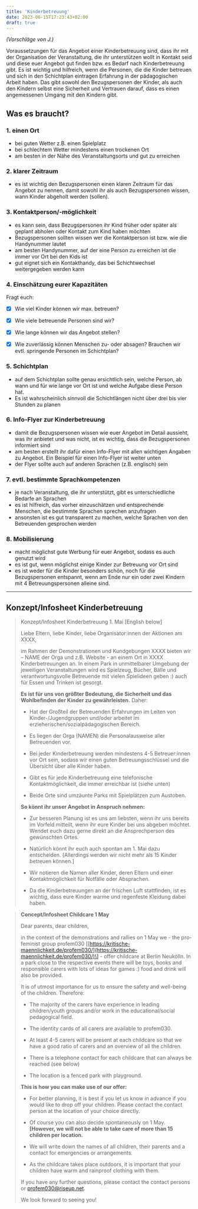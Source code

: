 ```yaml
---
title: 'Kinderbetreuung'
date: 2023-06-15T17:23:43+02:00
draft: true
---
```


_(Vorschläge von J.)_

Voraussetzungen für das Angebot einer Kinderbetreuung sind, dass ihr mit der Organisation der Veranstaltung, die ihr unterstützen wollt in Kontakt seid und diese euer Angebot gut finden bzw. es Bedarf nach Kinderbetreuung gibt. Es ist wichtig und hilfreich, wenn die Personen, die die Kinder betreuen und sich in den Schichtplan eintragen Erfahrung in der pädagogischen Arbeit haben. Das gibt sowohl den Bezugspersonen der Kinder, als auch den Kindern selbst eine Sicherheit und Vertrauen darauf, dass es einen angemessenen Umgang mit den Kindern gibt.

## Was es braucht?

### 1\. einen Ort

- bei guten Wetter z.B. einen Spielplatz
- bei schlechtem Wetter mindestens einen trockenen Ort
- am besten in der Nähe des Veranstaltungsorts und gut zu erreichen

### 2\. klarer Zeitraum

- es ist wichtig den Bezugspersonen einen klaren Zeitraum für das Angebot zu nennen, damit sowohl ihr als auch Bezugspersonen wissen, wann Kinder abgeholt werden (sollen).

### 3\. Kontaktperson/-möglichkeit

- es kann sein, dass Bezugspersonen ihr Kind früher oder später als geplant abholen oder Kontakt zum Kind haben möchten
- Bezugspersonen sollten wissen wer die Kontaktperson ist bzw. wie die Handynummer lautet
- am besten Handynummer, auf der eine Person zu erreichen ist die immer vor Ort bei den Kids ist
- gut eignet sich ein Kontakthandy, das bei Schichtwechsel weitergegeben werden kann

### 4\. Einschätzung eurer Kapazitäten

Fragt euch:

- [x] Wie viel Kinder können wir max. betreuen?

- [x] Wie viele betreuende Personen sind wir?

- [x] Wie lange können wir das Angebot stellen?

- [x] Wie zuverlässig können Menschen zu- oder absagen? Brauchen wir evtl. springende Personen im Schichtplan?

### 5\. Schichtplan

- auf dem Schichtplan sollte genau ersichtlich sein, welche Person, ab wann und für wie lange vor Ort ist und welche Aufgabe diese Person hat.
- Es ist wahrscheinlich sinnvoll die Schichtlängen nicht über drei bis vier Stunden zu planen

### 6\. Info-Flyer zur Kinderbetreuung

- damit die Bezugspersonen wissen wie euer Angebot im Detail aussieht, was ihr anbietet und was nicht, ist es wichtig, dass die Bezugspersonen informiert sind
- am besten erstellt ihr dafür einen Info-Flyer mit allen wichtigen Angaben zu Angebot. Ein Beispiel für einen Info-Flyer ist weiter unten
- der Flyer sollte auch auf anderen Sprachen (z.B. englisch) sein

### 7\. evtl. bestimmte Sprachkompetenzen

- je nach Veranstaltung, die ihr unterstützt, gibt es unterschiedliche Bedarfe an Sprachen
- es ist hilfreich, das vorher einzuschätzen und entsprechende Menschen, die bestimmte Sprachen sprechen anzufragen
- ansonsten ist es gut transparent zu machen, welche Sprachen von den Betreuenden gesprochen werden

### 8\. Mobilisierung

- macht möglichst gute Werbung für euer Angebot, sodass es auch genutzt wird
- es ist gut, wenn möglichst einige Kinder zur Betreuung vor Ort sind
- es ist weder für die Kinder besonders schön, noch für die Bezugspersonen entspannt, wenn am Ende nur ein oder zwei Kindern mit 4 Betreuungspersonen alleine sind.

---

##

## Konzept/Infosheet Kinderbetreuung

> Konzept/Infosheet Kinderbetreuung 1. Mai \[English below\]
>
> Liebe Eltern, liebe Kinder, liebe Organisator:innen der Aktionen am XXXX,
>
> im Rahmen der Demonstrationen und Kundgebungen XXXX bieten wir – NAME der Orga und z.B. Website - an einem Ort in XXXX Kinderbetreuungen an. In einem Park in unmittelbarer Umgebung der jeweiligen Veranstaltungen wird es Spielzeug, Bücher, Bälle und verantwortungsvolle Betreuende mit vielen Spielideen geben :) auch für Essen und Trinken ist gesorgt.
>
> **Es ist für uns von größter Bedeutung, die Sicherheit und das Wohlbefinden der Kinder zu gewährleisten.** Daher:
>
> - Hat der Großteil der Betreuenden Erfahrungen im Leiten von Kinder-/Jugendgruppen und/oder arbeitet im erzieherischen/sozialpädagogischen Bereich.
>
> - Es liegen der Orga (NAMEN) die Personalausweise aller Betreuenden vor.
>
> - Bei jeder Kinderbetreuung werden mindestens 4-5 Betreuer:innen vor Ort sein, sodass wir einen guten Betreuungsschlüssel und die Übersicht über alle Kinder haben.
>
> - Gibt es für jede Kinderbetreuung eine telefonische Kontaktmöglichkeit, die immer erreichbar ist (siehe unten)
>
> - Beide Orte sind umzäunte Parks mit Spielplätzen zum Austoben.
>
> **So könnt ihr unser Angebot in Anspruch nehmen:**
>
> - Zur besseren Planung ist es uns am liebsten, wenn ihr uns bereits im Vorfeld mitteilt, wenn ihr eure Kinder bei uns abgeben möchtet. Wendet euch dazu gerne direkt an die Ansprechperson des gewünschten Ortes.
>
> - Natürlich könnt ihr euch auch spontan am 1. Mai dazu entscheiden. \[Allerdings werden wir nicht mehr als 15 Kinder betreuen können.\]
>
> - Wir notieren die Namen aller Kinder, deren Eltern und einer Kontaktmöglichkeit für Notfälle oder Absprachen.
>
> - Da die Kinderbetreuungen an der frischen Luft stattfinden, ist es wichtig, dass eure Kinder warme und regenfeste Kleidung dabei haben.

> **Concept/Infosheet Childcare 1 May**
>
> Dear parents, dear children,
>
> in the context of the demonstrations and rallies on 1 May we - the pro-feminist group profem030 \[[https://kritische-maennlichkeit.de/profem030/](https://kritische-maennlichkeit.de/profem030/)\] - offer childcare at Berlin Neukölln. In a park close to the respective events there will be toys, books and responsible carers with lots of ideas for games :) food and drink will also be provided.
>
> It is of utmost importance for us to ensure the safety and well-being of the children. Therefore:
>
> - The majority of the carers have experience in leading children/youth groups and/or work in the educational/social pedagogical field.
>
> - The identity cards of all carers are available to profem030.
>
> - At least 4-5 carers will be present at each childcare so that we have a good ratio of carers and an overview of all the children.
>
> - There is a telephone contact for each childcare that can always be reached (see below)
>
> - The location is a fenced park with playground.
>
> **This is how you can make use of our offer:**
>
> - For better planning, it is best if you let us know in advance if you would like to drop off your children. Please contact the contact person at the location of your choice directly.
>
> - Of course you can also decide spontaneously on 1 May. **\[However, we will not be able to take care of more than 15 children per location.**
>
> - We will write down the names of all children, their parents and a contact for emergencies or arrangements.
>
> - As the childcare takes place outdoors, it is important that your children have warm and rainproof clothing with them.
>
> If you have any further questions, please contact the contact persons or [profem030@riseup.net](mailto:profem030@riseup.net).
>
> We look forward to seeing you!
